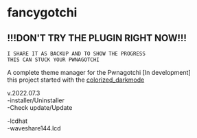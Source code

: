 # fancygotchi


!!!DON'T TRY THE PLUGIN RIGHT NOW!!!
-----------------------
```
I SHARE IT AS BACKUP AND TO SHOW THE PROGRESS
THIS CAN STUCK YOUR PWNAGOTCHI
```

A complete theme manager for the Pwnagotchi [In development]  
this project started with the [colorized_darkmode](https://github.com/V0r-T3x/pwnagotchi_LCD_colorized_darkmode)  

v.2022.07.3  
-installer/Uninstaller  
-Check update/Update  
  
-lcdhat  
-waveshare144.lcd  
